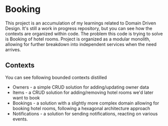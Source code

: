 # Booking

This project is an accumulation of my learnings related to Domain Driven Design. It's still a work in progress repository, but you can see how the contexts are organized within code. 
The problem this code is trying to solve is Booking of hotel rooms.
Project is organized as a modular monolith, allowing for further breakdown into independent services when the need arrives.

## Contexts
You can see following bounded contexts distilled
* Owners - a simple CRUD solution for adding/updating owner data
* Items - a CRUD solution for adding/removing hotel rooms we'd later want to book
* Bookings - a solution with a slightly more complex domain allowing for booking hotel rooms, following a hexagonal architecture approach
* Notifications - a solution for sending notifications, reacting on various events.
